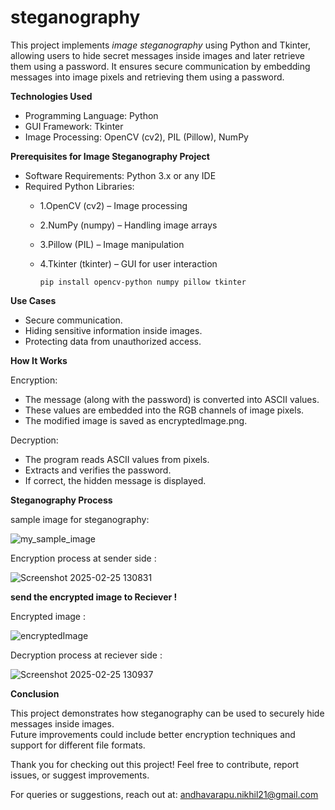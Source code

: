 # steganography

This project implements *image steganography* using Python and Tkinter, allowing users to hide secret messages inside images and later retrieve them using a password. 
It ensures secure communication by embedding messages into image pixels and retrieving them using a password.

**Technologies Used**

- Programming Language: Python
- GUI Framework: Tkinter
- Image Processing: OpenCV (cv2), PIL (Pillow), NumPy

**Prerequisites for Image Steganography Project**
- Software Requirements: Python 3.x or any IDE
- Required Python Libraries:
  - 1.OpenCV (cv2) – Image processing
  - 2.NumPy (numpy) – Handling image arrays
  - 3.Pillow (PIL) – Image manipulation
  - 4.Tkinter (tkinter) – GUI for user interaction
  
        pip install opencv-python numpy pillow tkinter

**Use Cases**
- Secure communication.
- Hiding sensitive information inside images.
- Protecting data from unauthorized access.

**How It Works**

  Encryption:
  - The message (along with the password) is converted into ASCII values.
  - These values are embedded into the RGB channels of image pixels.
  - The modified image is saved as encryptedImage.png.

  Decryption:
  - The program reads ASCII values from pixels.
  - Extracts and verifies the password.
  - If correct, the hidden message is displayed.

  
**Steganography Process**

sample image for steganography:

  ![my_sample_image](https://github.com/user-attachments/assets/7b0b7409-2248-45f1-b835-eb4903c06b4a)


Encryption process at sender side :

  ![Screenshot 2025-02-25 130831](https://github.com/user-attachments/assets/20839813-f8c2-44a0-9aa2-30fe96347940)




**send the encrypted image to Reciever !**

  Encrypted image : 
  
  ![encryptedImage](https://github.com/user-attachments/assets/e3899191-1045-4820-a966-126f992f909f)


Decryption process at reciever side :

  ![Screenshot 2025-02-25 130937](https://github.com/user-attachments/assets/7e76a21d-3c94-4982-b163-ec3f09ed9002)

**Conclusion**

This project demonstrates how steganography can be used to securely hide messages inside images.  
Future improvements could include better encryption techniques and support for different file formats.

Thank you for checking out this project!
Feel free to contribute, report issues, or suggest improvements.  


For queries or suggestions, reach out at:
  andhavarapu.nikhil21@gmail.com
